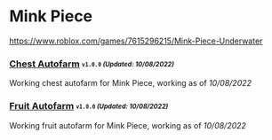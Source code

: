 # Mink Piece
https://www.roblox.com/games/7615296215/Mink-Piece-Underwater

### [Chest Autofarm](/Scripts/chestfarm.lua) <sub><sup>`v1.0.0` *(Updated: 10/08/2022)*</sup></sub>
Working chest autofarm for Mink Piece, working as of *10/08/2022*

### [Fruit Autofarm](/Scripts/fruitfarm.lua) <sub><sup>`v1.0.0` *(Updated: 10/08/2022)*</sup></sub>
Working fruit autofarm for Mink Piece, working as of *10/08/2022*
